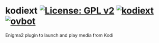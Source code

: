 kodiext [![License: GPL v2](https://img.shields.io/badge/License-GPL%20v2-blue.svg)](https://www.gnu.org/licenses/old-licenses/gpl-2.0.en.html) [![kodiext](https://github.com/OpenVisionE2/kodiext/actions/workflows/kodiext.yml/badge.svg)](https://github.com/OpenVisionE2/kodiext/actions/workflows/kodiext.yml) [![ovbot](https://github.com/OpenVisionE2/kodiext/actions/workflows/ovbot.yml/badge.svg)](https://github.com/OpenVisionE2/kodiext/actions/workflows/ovbot.yml)
=======
Enigma2 plugin to launch and play media from Kodi
